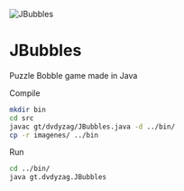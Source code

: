 ![JBubbles](https://raw.github.com/dvdyzag/JBubbles/master/src/imagenes/JBubbles.png "JDraw")

JBubbles
========
Puzzle Bobble game made in Java

Compile
```bash
mkdir bin
cd src
javac gt/dvdyzag/JBubbles.java -d ../bin/
cp -r imagenes/ ../bin
```
Run
```bash
cd ../bin/
java gt.dvdyzag.JBubbles
```
